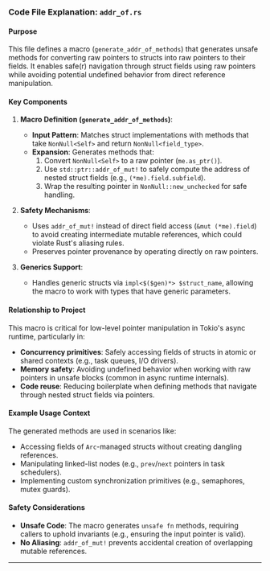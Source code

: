 ### Code File Explanation: `addr_of.rs`

#### Purpose
This file defines a macro (`generate_addr_of_methods`) that generates unsafe methods for converting raw pointers to structs into raw pointers to their fields. It enables safe(r) navigation through struct fields using raw pointers while avoiding potential undefined behavior from direct reference manipulation.

#### Key Components
1. **Macro Definition (`generate_addr_of_methods`)**:
   - **Input Pattern**: Matches struct implementations with methods that take `NonNull<Self>` and return `NonNull<field_type>`.
   - **Expansion**: Generates methods that:
     1. Convert `NonNull<Self>` to a raw pointer (`me.as_ptr()`).
     2. Use `std::ptr::addr_of_mut!` to safely compute the address of nested struct fields (e.g., `(*me).field.subfield`).
     3. Wrap the resulting pointer in `NonNull::new_unchecked` for safe handling.

2. **Safety Mechanisms**:
   - Uses `addr_of_mut!` instead of direct field access (`&mut (*me).field`) to avoid creating intermediate mutable references, which could violate Rust's aliasing rules.
   - Preserves pointer provenance by operating directly on raw pointers.

3. **Generics Support**:
   - Handles generic structs via `impl<$($gen)*> $struct_name`, allowing the macro to work with types that have generic parameters.

#### Relationship to Project
This macro is critical for low-level pointer manipulation in Tokio's async runtime, particularly in:
- **Concurrency primitives**: Safely accessing fields of structs in atomic or shared contexts (e.g., task queues, I/O drivers).
- **Memory safety**: Avoiding undefined behavior when working with raw pointers in unsafe blocks (common in async runtime internals).
- **Code reuse**: Reducing boilerplate when defining methods that navigate through nested struct fields via pointers.

#### Example Usage Context
The generated methods are used in scenarios like:
- Accessing fields of `Arc`-managed structs without creating dangling references.
- Manipulating linked-list nodes (e.g., `prev`/`next` pointers in task schedulers).
- Implementing custom synchronization primitives (e.g., semaphores, mutex guards).

#### Safety Considerations
- **Unsafe Code**: The macro generates `unsafe fn` methods, requiring callers to uphold invariants (e.g., ensuring the input pointer is valid).
- **No Aliasing**: `addr_of_mut!` prevents accidental creation of overlapping mutable references.

---
